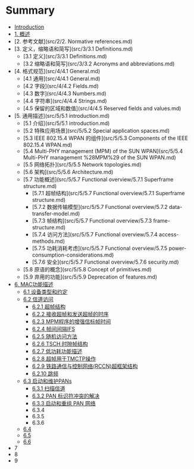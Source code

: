 # Summary

* [Introduction](README.md)
* [1. 概述](src/1/1.Overview.md)
* [2. 参考文献](src/2/2. Normative references.md)
* [3. 定义，缩略语和简写](src/3/3.1 Definitions.md)
  * [3.1 定义](src/3/3.1 Definitions.md)
  * [3.2 缩略语和简写](src/3/3.2 Acronyms and abbreviations.md)
* [4. 格式规范](src/4/4.1 General.md)
  * [4.1 通用](src/4/4.1 General.md)
  * [4.2 字段](src/4/4.2 Fields.md)
  * [4.3 数字](src/4/4.3 Numbers.md)
  * [4.4 字符串](src/4/4.4 Strings.md)
  * [4.5 保留的区域和数值](src/4/4.5 Reserved fields and values.md)
* [5. 通用描述](src/5/5.1 introduction.md)
  * [5.1 介绍](src/5/5.1 introduction.md)
  * [5.2 特殊应用场景](src/5/5.2 Special application spaces.md)
  * [5.3 IEEE 802.15.4 WPAN 的组件](src/5/5.3 Components of the IEEE 802.15.4 WPAN.md)
  * [5.4 Multi-PHY management \(MPM\) of the SUN WPAN](src/5/5.4 Multi-PHY management %28MPM%29 of the SUN WPAN.md)
  * [5.5 网络拓扑](src/5/5.5 Network topologies.md)
  * [5.6 架构](src/5/5.6 Architecture.md)
  * [5.7 功能概述](src/5/5.7 Functional overview/5.7.1 Superframe structure.md)
    * [5.7.1 超帧结构](src/5/5.7 Functional overview/5.7.1 Superframe structure.md)
    * [5.7.2 数据传输模型](src/5/5.7 Functional overview/5.7.2 data-transfer-model.md)
    * [5.7.3 帧结构](src/5/5.7 Functional overview/5.7.3 frame-structure.md)
    * [5.7.4 访问方法](src/5/5.7 Functional overview/5.7.4 access-methods.md)
    * [5.7.5  功耗消耗考虑](src/5/5.7 Functional overview/5.7.5 power-consumption-considerations.md)
    * [5.7.6  安全](src/5/5.7 Functional overview/5.7.6 security.md)
  * [5.8 原语的概念](src/5/5.8 Concept of primitives.md)
  * [5.9 弃用的功能](src/5/5.9 Deprecation of features.md)
* [6. MAC功能描述](src/6/61-she-bei-lei-xing-he-yue-ding.md)
  * [6.1 设备类型和约定](src/6/61-she-bei-lei-xing-he-yue-ding.md)
  * [6.2 信道访问](src/6/62-xin-dao-fang-wen/621.md)
    * [6.2.1 超帧结构](src/6/62-xin-dao-fang-wen/621.md)
    * [6.2.2 接收超帧和发送超帧的时序](src/6/62-xin-dao-fang-wen/622.md)
    * [6.2.3 MPM程序的增强信标帧时间](src/6/62-xin-dao-fang-wen/623.md)
    * [6.2.4 帧间间隔IFS](src/6/62-xin-dao-fang-wen/624.md)
    * [6.2.5 随机访问方法](src/6/62-xin-dao-fang-wen/625.md)
    * [6.2.6 TSCH 时隙帧结构](src/6/62-xin-dao-fang-wen/626.md)
    * [6.2.7 低功耗功能描述](src/6/62-xin-dao-fang-wen/627.md)
    * [6.2.8 超帧用于TMCTP操作](src/6/62-xin-dao-fang-wen/628.md)
    * [6.2.9 铁路通信与控制网络\(RCCN\)超框架结构](src/6/62-xin-dao-fang-wen/629.md)
    * [6.2.10 跳频](src/6/62-xin-dao-fang-wen/6210.md)
  * [6.3 启动和维护PANs](src/6/63/631.md)
    * [6.3.1 扫描信道](src/6/63/631.md)
    * [6.3.2 PAN 标识符冲突的解决](src/6/63/632.md)
    * [6.3.3 启动和重组 PAN 网络](src/6/63/633.md)
    * 6.3.4
    * 6.3.5
    * 6.3.6
  * [6.4](src/6/64.md)
  * [6.5](src/6/65.md)
  * [6.6](src/6/66.md)
* 7
* 8
* 9

